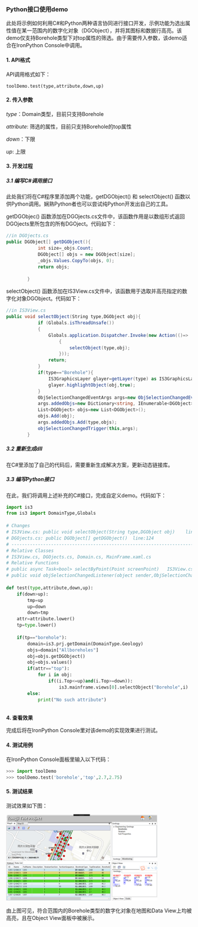 ### Python接口使用demo

此处将示例如何利用C#和Python两种语言协同进行接口开发，示例功能为选出属性值在某一范围内的数字化对象（DGObject），并将其图标和数据行高亮。该demo仅支持Borehole类型下对top属性的筛选。由于需要传入参数，该demo适合在IronPython Console中调用。

#### 1. API格式

API调用格式如下：

```
toolDemo.test(type,attribute,down,up)
```



#### 2. 传入参数

*type*：Domain类型，目前只支持Borehole

*attribute*:  筛选的属性，目前只支持Borehole的top属性

*down*：下限

*up*:  上限



#### 3. 开发过程

##### 3.1 编写C#调用接口

此处我们将在C#程序里添加两个功能，getDGObject() 和 selectObject() 函数以供Python调用。娴熟Python者也可以尝试纯Python开发出自己的工具。

getDGObjec() 函数添加在DGOjects.cs文件中，该函数作用是以数组形式返回DGOjects里所包含的所有DGOject。代码如下：

```c#
//in DGOjects.cs
public DGObject[] getDGObject(){
            int size=_objs.Count;
            DGObject[] objs = new DGObject[size];
            _objs.Values.CopyTo(objs, 0);
            return objs;   

        }
```

selectObject()  函数添加在IS3View.cs文件中，该函数用于选取并高亮指定的数字化对象DGObject。代码如下：

```c#
//in IS3View.cs
public void selectObject(String type,DGObject obj){
            if (Globals.isThreadUnsafe())
            {
                Globals.application.Dispatcher.Invoke(new Action(()=>
                    {
                        selectObject(type,obj);
                    }));
                return;
            }
            if(type=="Borehole"){
                IS3GraphicsLayer glayer=getLayer(type) as IS3GraphicsLayer;
                glayer.highlightObject(obj,true);
            }
            ObjSelectionChangedEventArgs args=new ObjSelectionChangedEventArgs();
            args.addedObjs=new Dictionary<string, IEnumerable<DGObject>>();
            List<DGObject> objs=new List<DGObject>();
            objs.Add(obj);
            args.addedObjs.Add(type,objs);
            objSelectionChangedTrigger(this,args);       
        }
```

##### 3.2 重新生成dll

在C#里添加了自己的代码后，需要重新生成解决方案，更新动态链接库。

##### 3.3 编写Python接口

在此，我们将调用上述补充的C#接口，完成自定义demo。代码如下：

```python
import is3
from is3 import DomainType,Globals

# Changes
# IS3View.cs: public void selectObject(String type,DGObject obj)    line:890
# DGOjects.cs: public DGObject[] getDGObject()  line:124
# ---------------------------------------------------------------------------------------------
# Relative Classes
# IS3View.cs, DGOjects.cs, Domain.cs, MainFrame.xaml.cs
# Relative Functions
# public async Task<bool> selectByPoint(Point screenPoint)   IS3View.cs
# public void objSelectionChangedListener(object sender,ObjSelectionChangedEventArgs e)  MainFrame.xaml.cs

def test(type,attribute,down,up):
    if(down>up):
        tmp=up
        up=down
        down=tmp
    attr=attribute.lower()
    tp=type.lower()

    if(tp=="borehole"):
        domain=is3.prj.getDomain(DomainType.Geology)
        objs=domain["Allboreholes"] 
        obj=objs.getDGObject()   
        obj=objs.values()
        if(attr=="top"):
            for i in obj:
                if((i.Top<=up)and(i.Top>=down)):
                    is3.mainframe.views[0].selectObject("Borehole",i)
        else:
            print("No such attribute")
            
```

**4. 查看效果**

完成后将在IronPython Console里对该demo的实现效果进行测试。



#### 4. 测试用例

在IronPython Console面板里输入以下代码：

```python
>>> import toolDemo
>>> toolDemo.test('borehole','top',2.7,2.75)
```



#### 5. 测试结果

测试效果如下图：

<img src=".\test.png" alt="test" style="zoom: 40%;" />



由上图可见，符合范围内的Borehole类型的数字化对象在地图和Data View上均被高亮，且在Object View面板中被展示。